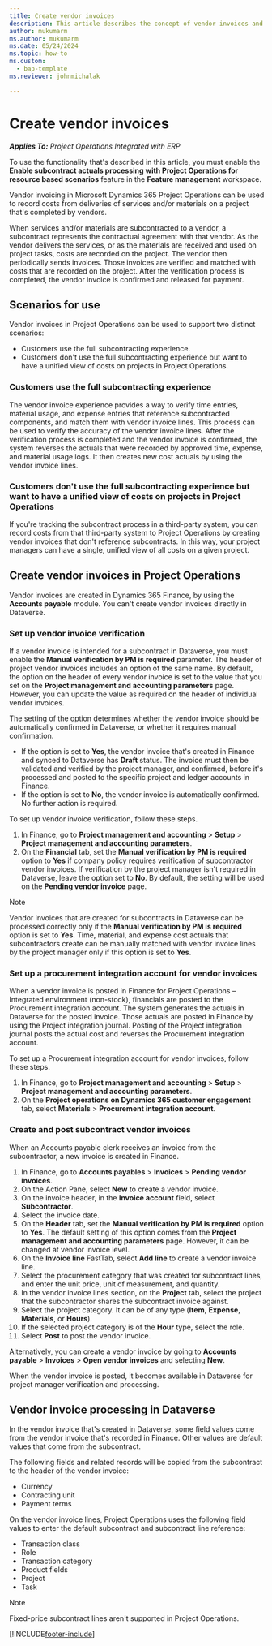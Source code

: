 ```yaml
---
title: Create vendor invoices
description: This article describes the concept of vendor invoices and explains how to create them in Microsoft Dynamics 365 Project Operations.
author: mukumarm
ms.author: mukumarm
ms.date: 05/24/2024
ms.topic: how-to
ms.custom: 
  - bap-template
ms.reviewer: johnmichalak

---
```


# Create vendor invoices

_**Applies To:** Project Operations Integrated with ERP_

To use the functionality that's described in this article, you must enable the **Enable subcontract actuals processing with Project Operations for resource based scenarios** feature in the **Feature management** workspace.

Vendor invoicing in Microsoft Dynamics 365 Project Operations can be used to record costs from deliveries of services and/or materials on a project that's completed by vendors.

When services and/or materials are subcontracted to a vendor, a subcontract represents the contractual agreement with that vendor. As the vendor delivers the services, or as the materials are received and used on project tasks, costs are recorded on the project. The vendor then periodically sends invoices. Those invoices are verified and matched with costs that are recorded on the project. After the verification process is completed, the vendor invoice is confirmed and released for payment.

## Scenarios for use

Vendor invoices in Project Operations can be used to support two distinct scenarios:

- Customers use the full subcontracting experience.
- Customers don't use the full subcontracting experience but want to have a unified view of costs on projects in Project Operations.

### Customers use the full subcontracting experience

The vendor invoice experience provides a way to verify time entries, material usage, and expense entries that reference subcontracted components, and match them with vendor invoice lines. This process can be used to verify the accuracy of the vendor invoice lines. After the verification process is completed and the vendor invoice is confirmed, the system reverses the actuals that were recorded by approved time, expense, and material usage logs. It then creates new cost actuals by using the vendor invoice lines.

### Customers don't use the full subcontracting experience but want to have a unified view of costs on projects in Project Operations

If you're tracking the subcontract process in a third-party system, you can record costs from that third-party system to Project Operations by creating vendor invoices that don't reference subcontracts. In this way, your project managers can have a single, unified view of all costs on a given project.

## Create vendor invoices in Project Operations

Vendor invoices are created in Dynamics 365 Finance, by using the **Accounts payable** module. You can't create vendor invoices directly in Dataverse.

### Set up vendor invoice verification

If a vendor invoice is intended for a subcontract in Dataverse, you must enable the **Manual verification by PM is required** parameter. The header of project vendor invoices includes an option of the same name. By default, the option on the header of every vendor invoice is set to the value that you set on the **Project management and accounting parameters** page. However, you can update the value as required on the header of individual vendor invoices.

The setting of the option determines whether the vendor invoice should be automatically confirmed in Dataverse, or whether it requires manual confirmation.

- If the option is set to **Yes**, the vendor invoice that's created in Finance and synced to Dataverse has **Draft** status. The invoice must then be validated and verified by the project manager, and confirmed, before it's processed and posted to the specific project and ledger accounts in Finance.
- If the option is set to **No**, the vendor invoice is automatically confirmed. No further action is required.

To set up vendor invoice verification, follow these steps.

1. In Finance, go to **Project management and accounting** \> **Setup** \> **Project management and accounting parameters**.
1. On the **Financial** tab, set the **Manual verification by PM is required** option to **Yes** if company policy requires verification of subcontractor vendor invoices. If verification by the project manager isn't required in Dataverse, leave the option set to **No**. By default, the setting will be used on the **Pending vendor invoice** page.

> [!NOTE]
> Vendor invoices that are created for subcontracts in Dataverse can be processed correctly only if the **Manual verification by PM is required** option is set to **Yes**. Time, material, and expense cost actuals that subcontractors create can be manually matched with vendor invoice lines by the project manager only if this option is set to **Yes**.

### Set up a procurement integration account for vendor invoices

When a vendor invoice is posted in Finance for Project Operations – Integrated environment (non-stock), financials are posted to the Procurement integration account. The system generates the actuals in Dataverse for the posted invoice. Those actuals are posted in Finance by using the Project integration journal. Posting of the Project integration journal posts the actual cost and reverses the Procurement integration account.

To set up a Procurement integration account for vendor invoices, follow these steps.

1. In Finance, go to **Project management and accounting** \> **Setup** \> **Project management and accounting parameters**.
1. On the **Project operations on Dynamics 365 customer engagement** tab, select **Materials** \> **Procurement integration account**.

### Create and post subcontract vendor invoices

When an Accounts payable clerk receives an invoice from the subcontractor, a new invoice is created in Finance.

1. In Finance, go to **Accounts payables** \> **Invoices** \> **Pending vendor invoices**.
1. On the Action Pane, select **New** to create a vendor invoice.
1. On the invoice header, in the **Invoice account** field, select **Subcontractor**.
1. Select the invoice date.
1. On the **Header** tab, set the **Manual verification by PM is required** option to **Yes**. The default setting of this option comes from the **Project management and accounting parameters** page. However, it can be changed at vendor invoice level.
1. On the **Invoice line** FastTab, select **Add line** to create a vendor invoice line.
1. Select the procurement category that was created for subcontract lines, and enter the unit price, unit of measurement, and quantity.
1. In the vendor invoice lines section, on the **Project** tab, select the project that the subcontractor shares the subcontract invoice against.
1. Select the project category. It can be of any type (**Item**, **Expense**, **Materials**, or **Hours**).
1. If the selected project category is of the **Hour** type, select the role.
1. Select **Post** to post the vendor invoice.

Alternatively, you can create a vendor invoice by going to **Accounts payable** \> **Invoices** \> **Open vendor invoices** and selecting **New**.

When the vendor invoice is posted, it becomes available in Dataverse for project manager verification and processing.

## Vendor invoice processing in Dataverse

In the vendor invoice that's created in Dataverse, some field values come from the vendor invoice that's recorded in Finance. Other values are default values that come from the subcontract.

The following fields and related records will be copied from the subcontract to the header of the vendor invoice:

- Currency
- Contracting unit
- Payment terms

On the vendor invoice lines, Project Operations uses the following field values to enter the default subcontract and subcontract line reference:

- Transaction class
- Role
- Transaction category
- Product fields
- Project
- Task

> [!NOTE]
> Fixed-price subcontract lines aren't supported in Project Operations.

[!INCLUDE[footer-include](../includes/footer-banner.md)]

